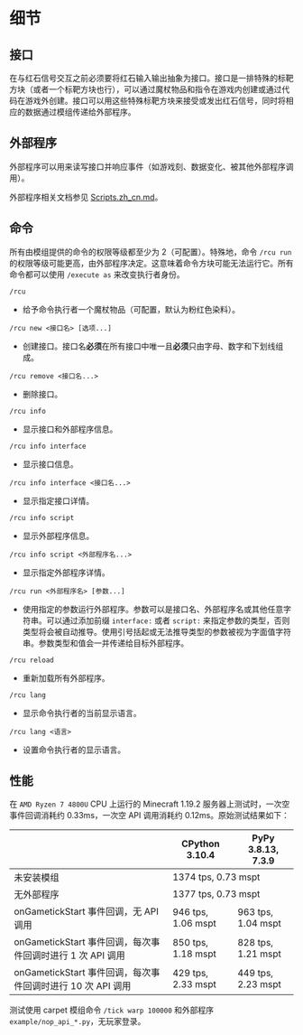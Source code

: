 # 细节

## 接口

在与红石信号交互之前必须要将红石输入输出抽象为接口。接口是一排特殊的标靶方块（或者一个标靶方块也行），可以通过魔杖物品和指令在游戏内创建或通过代码在游戏外创建。接口可以用这些特殊标靶方块来接受或发出红石信号，同时将相应的数据通过模组传递给外部程序。

## 外部程序

外部程序可以用来读写接口并响应事件（如游戏刻、数据变化、被其他外部程序调用）。

外部程序相关文档参见 [Scripts.zh_cn.md](./Scripts.zh_cn.md)。

## 命令

所有由模组提供的命令的权限等级都至少为 2（可配置）。特殊地，命令 `/rcu run` 的权限等级可能更高，由外部程序决定。这意味着命令方块可能无法运行它。所有命令都可以使用 `/execute as` 来改变执行者身份。

`/rcu`
- 给予命令执行者一个魔杖物品（可配置，默认为粉红色染料）。

`/rcu new <接口名> [选项...]`
- 创建接口。接口名**必须**在所有接口中唯一且**必须**只由字母、数字和下划线组成。

`/rcu remove <接口名...>`
- 删除接口。

`/rcu info`
- 显示接口和外部程序信息。

`/rcu info interface`
- 显示接口信息。

`/rcu info interface <接口名...>`
- 显示指定接口详情。

`/rcu info script`
- 显示外部程序信息。

`/rcu info script <外部程序名...>`
- 显示指定外部程序详情。

`/rcu run <外部程序名> [参数...]`
- 使用指定的参数运行外部程序。参数可以是接口名、外部程序名或其他任意字符串。可以通过添加前缀 `interface:` 或者 `script:` 来指定参数的类型，否则类型将会被自动推导。使用引号括起或无法推导类型的参数被视为字面值字符串。参数类型和值会一并传递给目标外部程序。

`/rcu reload`
- 重新加载所有外部程序。

`/rcu lang`
- 显示命令执行者的当前显示语言。

`/rcu lang <语言>`
- 设置命令执行者的显示语言。

## 性能

在 `AMD Ryzen 7 4800U` CPU 上运行的 Minecraft 1.19.2 服务器上测试时，一次空事件回调消耗约 0.33ms，一次空 API 调用消耗约 0.12ms。原始测试结果如下：

<table>
    <thead>
        <tr>
            <th></th>
            <th>CPython 3.10.4</th>
            <th>PyPy 3.8.13, 7.3.9</th>
        </tr>
    </thead>
    <tbody>
        <tr>
            <td>未安装模组</td>
            <td colspan=2>1374 tps, 0.73 mspt</td>
        </tr>
        <tr>
            <td>无外部程序</td>
            <td colspan=2>1377 tps,  0.73 mspt</td>
        </tr>
        <tr>
            <td>onGametickStart 事件回调，无 API 调用</td>
            <td>946 tps, 1.06 mspt</td>
            <td>963 tps, 1.04 mspt</td>
        </tr>
        <tr>
            <td>onGametickStart 事件回调，每次事件回调时进行 1 次 API 调用</td>
            <td>850 tps, 1.18 mspt</td>
            <td>828 tps, 1.21 mspt</td>
        </tr>
        <tr>
            <td>onGametickStart 事件回调，每次事件回调时进行 10 次 API 调用</td>
            <td>429 tps, 2.33 mspt</td>
            <td>449 tps, 2.23 mspt</td>
        </tr>
    </tbody>
</table>

测试使用 carpet 模组命令 `/tick warp 100000` 和外部程序 `example/nop_api_*.py`，无玩家登录。
